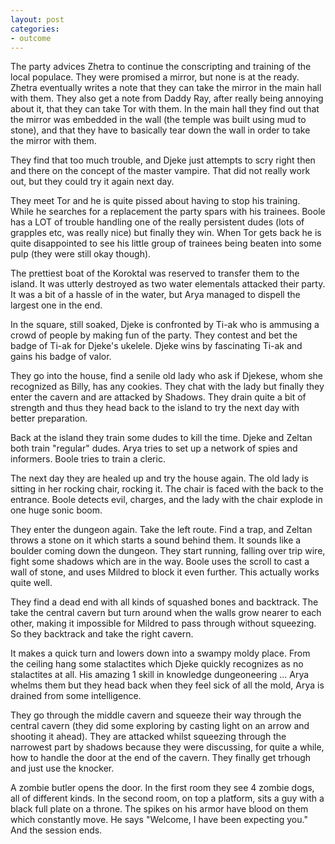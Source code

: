 ```yaml
---
layout: post
categories:
- outcome
---
```


The party advices Zhetra to continue the conscripting and training of the local populace. They were promised a mirror, but none is at the ready. Zhetra eventually writes a note that they can take the mirror in the main hall with them. They also get a note from Daddy Ray, after really being annoying about it, that they can take Tor with them. In the main hall they find out that the mirror was embedded in the wall (the temple was built using mud to stone), and that they have to basically tear down the wall in order to take the mirror with them.

They find that too much trouble, and Djeke just attempts to scry right then and there on the concept of the master vampire. That did not really work out, but they could try it again next day.

They meet Tor and he is quite pissed about having to stop his training. While he searches for a replacement the party spars with his trainees. Boole has a LOT of trouble handling one of the really persistent dudes (lots of grapples etc, was really nice) but finally they win. When Tor gets back he is quite disappointed to see his little group of trainees being beaten into some pulp (they were still okay though).

The prettiest boat of the Koroktal was reserved to transfer them to the island.  It was utterly destroyed as two water elementals attacked their party. It was a bit of a hassle of in the water, but Arya managed to dispell the largest one in the end.

In the square, still soaked, Djeke is confronted by Ti-ak who is ammusing a crowd of people by making fun of the party. They contest and bet the badge of Ti-ak for Djeke's ukelele. Djeke wins by fascinating Ti-ak and gains his badge of valor.

They go into the house, find a senile old lady who ask if Djekese, whom she recognized as Billy, has any cookies. They chat with the lady but finally they enter the cavern and are attacked by Shadows. They drain quite a bit of strength and thus they head back to the island to try the next day with better preparation.

Back at the island they train some dudes to kill the time. Djeke and Zeltan both train "regular" dudes. Arya tries to set up a network of spies and informers.  Boole tries to train a cleric.

The next day they are healed up and try the house again. The old lady is sitting in her rocking chair, rocking it. The chair is faced with the back to the entrance. Boole detects evil, charges, and the lady with the chair explode in one huge sonic boom.

They enter the dungeon again. Take the left route. Find a trap, and Zeltan throws a stone on it which starts a sound behind them. It sounds like a boulder coming down the dungeon. They start running, falling over trip wire, fight some shadows which are in the way. Boole uses the scroll to cast a wall of stone, and uses Mildred to block it even further. This actually works quite well.

They find a dead end with all kinds of squashed bones and backtrack. The take the central cavern but turn around when the walls grow nearer to each other, making it impossible for Mildred to pass through without squeezing. So they backtrack and take the right cavern.

It makes a quick turn and lowers down into a swampy moldy place. From the ceiling hang some stalactites which Djeke quickly recognizes as no stalactites at all. His amazing 1 skill in knowledge dungeoneering ... Arya whelms them but they head back when they feel sick of all the mold, Arya is drained from some intelligence.

They go through the middle cavern and squeeze their way through the central cavern (they did some exploring by casting light on an arrow and shooting it ahead). They are attacked whilst squeezing through the narrowest part by shadows because they were discussing, for quite a while, how to handle the door at the end of the cavern. They finally get trhough and just use the knocker.

A zombie butler opens the door. In the first room they see 4 zombie dogs, all of different kinds. In the second room, on top a platform, sits a guy with a black full plate on a throne. The spikes on his armor have blood on them which constantly move. He says "Welcome, I have been expecting you." And the session ends.
